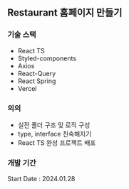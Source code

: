 ## Restaurant 홈페이지 만들기

### 기술 스택
- React TS
- Styled-components
- Axios
- React-Query
- React Spring
- Vercel

### 의의
- 실전 폴더 구조 및 로직 구성
- type, interface 친숙해지기
- React TS 완성 프로젝트 배포

### 개발 기간
Start Date : 2024.01.28
